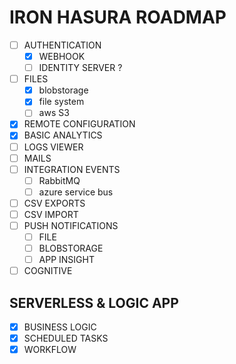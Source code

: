 IRON HASURA ROADMAP
===================

- [ ] AUTHENTICATION
  - [x] WEBHOOK
  - [ ] IDENTITY SERVER ?
- [ ] FILES
    - [x] blobstorage
    - [x] file system
    - [ ] aws S3
- [x] REMOTE CONFIGURATION
- [x] BASIC ANALYTICS
- [ ] LOGS VIEWER
- [ ] MAILS
- [ ] INTEGRATION EVENTS
    - [ ] RabbitMQ
    - [ ] azure service bus
- [ ] CSV EXPORTS
- [ ] CSV IMPORT
- [ ] PUSH NOTIFICATIONS
  - [ ] FILE
  - [ ] BLOBSTORAGE
  - [ ] APP INSIGHT
- [ ] COGNITIVE

SERVERLESS & LOGIC APP
----------------------

- [x] BUSINESS LOGIC
- [x] SCHEDULED TASKS
- [x] WORKFLOW